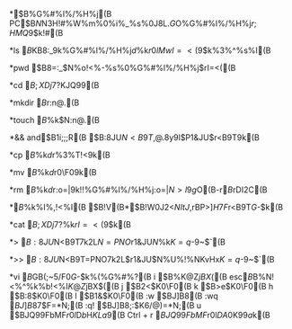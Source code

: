 *$B%G%#%l%/%H%j(B
PC$B$N%U%)%k%@$N$3$H!#%W%m%0%i%_%s%0J8L.$G$O%G%#%l%/%H%j$r;HMQ$9$k!#(B

*ls
$B%G%#%l%/%H%jFb$KB8:_$9$k%G%#%l%/%H%j$d%U%!%$%k$r0lMwI=<($9$k%3%^%s%I(B

*pwd
$B8=:_$N%o!<%-%s%0%G%#%l%/%H%j$rI=<((B

*cd
$B;XDj$7$?%G%#%l%/%H%j$KJQ99(B

*mkdir
$B%G%#%l%/%H%j$r:n@.(B

*touch
$B%U%!%$%k$N:n@.(B

*&&
and$B1i;;;R(B
$B:8JU$N<B9T$,@.8y$9$l$P1&JU$r<B9T$9$k(B

*cp
$B%U%!%$%k$d%G%#%l%/%H%j$r%3%T!<$9$k(B

*mv
$B%U%!%$%k$d%G%#%l%/%H%j$r0\F0$9$k(B

*rm
$B%U%!%$%k$d%G%#%l%/%H%j$r:o=|$9$k!!%G%#%l%/%H%j:o=|$N>l9g$O(B-r$B$rDI2C(B

*$B%o%$%k%I%,!<%I(B
$B!V(B*$B!W0J2<$NItJ,$rBP>]$H$7$F%3%^%s%I$r<B9T$G$-$k(B

*cat
$B;XDj$7$?%U%!%$%k$rI=<($9$k(B

*>
$B:8JU$N<B9T7k2L$N=PNO$r1&JU$N%U%!%$%k$K=q$-9~$`(B

*>>
 $B:8JU$N<B9T=PNO7k2L$r1&JU$N%U%!%$%k$NKvHx$K=q$-9~$`(B

*vi
$B%?!<%_%J%k>e$GB(;~5/F0$G$-$k%(%G%#%?(B
i	$B%$%s%5!<%H%b!<%I$K@Z$jBX$((B
esc$B%-!<(B	$B%N!<%^%k%b!<%I$K@Z$jBX$((B
j	$B2<$K0\F0(B
k	$B>e$K0\F0(B
h	$B:8$K0\F0(B
l	$B1&$K0\F0(B
:w	$BJ]B8(B
:wq	$BJ]B8$7$F=*N;(B
:q!	$BJ]B8$;$:$K6/@)=*N;(B
u	$BJQ99FbMF$r0l$D$b$H$KLa$9(B
Ctrl + r	$BJQ99FbMF$r0l$DA0$K$9$9$a$k(B
